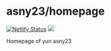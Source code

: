 # asny23/homepage

[![Netlify Status](https://api.netlify.com/api/v1/badges/6df4378b-56ac-4668-9cef-2b68cd2e66a1/deploy-status)](https://app.netlify.com/sites/asny23-homepage/deploys)
![](https://api.checklyhq.com/v1/badges/checks/3858b94f-6405-48b2-a233-f6cc6c702814?style=flat&theme=default)

Homepage of yun asny23
